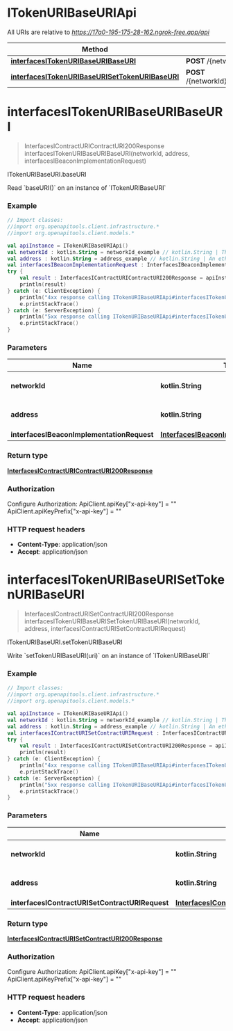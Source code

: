 # ITokenURIBaseURIApi

All URIs are relative to *https://17a0-195-175-28-162.ngrok-free.app/api*

Method | HTTP request | Description
------------- | ------------- | -------------
[**interfacesITokenURIBaseURIBaseURI**](ITokenURIBaseURIApi.md#interfacesITokenURIBaseURIBaseURI) | **POST** /{networkId}/interface/ITokenURIBaseURI/read/{address}/baseURI | ITokenURIBaseURI.baseURI
[**interfacesITokenURIBaseURISetTokenURIBaseURI**](ITokenURIBaseURIApi.md#interfacesITokenURIBaseURISetTokenURIBaseURI) | **POST** /{networkId}/interface/ITokenURIBaseURI/write/{address}/setTokenURIBaseURI | ITokenURIBaseURI.setTokenURIBaseURI


<a id="interfacesITokenURIBaseURIBaseURI"></a>
# **interfacesITokenURIBaseURIBaseURI**
> InterfacesIContractURIContractURI200Response interfacesITokenURIBaseURIBaseURI(networkId, address, interfacesIBeaconImplementationRequest)

ITokenURIBaseURI.baseURI

Read &#x60;baseURI()&#x60; on an instance of &#x60;ITokenURIBaseURI&#x60;

### Example
```kotlin
// Import classes:
//import org.openapitools.client.infrastructure.*
//import org.openapitools.client.models.*

val apiInstance = ITokenURIBaseURIApi()
val networkId : kotlin.String = networkId_example // kotlin.String | The network id
val address : kotlin.String = address_example // kotlin.String | An ethereum address
val interfacesIBeaconImplementationRequest : InterfacesIBeaconImplementationRequest =  // InterfacesIBeaconImplementationRequest | 
try {
    val result : InterfacesIContractURIContractURI200Response = apiInstance.interfacesITokenURIBaseURIBaseURI(networkId, address, interfacesIBeaconImplementationRequest)
    println(result)
} catch (e: ClientException) {
    println("4xx response calling ITokenURIBaseURIApi#interfacesITokenURIBaseURIBaseURI")
    e.printStackTrace()
} catch (e: ServerException) {
    println("5xx response calling ITokenURIBaseURIApi#interfacesITokenURIBaseURIBaseURI")
    e.printStackTrace()
}
```

### Parameters

Name | Type | Description  | Notes
------------- | ------------- | ------------- | -------------
 **networkId** | **kotlin.String**| The network id | [default to &quot;80001&quot;]
 **address** | **kotlin.String**| An ethereum address |
 **interfacesIBeaconImplementationRequest** | [**InterfacesIBeaconImplementationRequest**](InterfacesIBeaconImplementationRequest.md)|  |

### Return type

[**InterfacesIContractURIContractURI200Response**](InterfacesIContractURIContractURI200Response.md)

### Authorization


Configure Authorization:
    ApiClient.apiKey["x-api-key"] = ""
    ApiClient.apiKeyPrefix["x-api-key"] = ""

### HTTP request headers

 - **Content-Type**: application/json
 - **Accept**: application/json

<a id="interfacesITokenURIBaseURISetTokenURIBaseURI"></a>
# **interfacesITokenURIBaseURISetTokenURIBaseURI**
> InterfacesIContractURISetContractURI200Response interfacesITokenURIBaseURISetTokenURIBaseURI(networkId, address, interfacesIContractURISetContractURIRequest)

ITokenURIBaseURI.setTokenURIBaseURI

Write &#x60;setTokenURIBaseURI(uri)&#x60; on an instance of &#x60;ITokenURIBaseURI&#x60;

### Example
```kotlin
// Import classes:
//import org.openapitools.client.infrastructure.*
//import org.openapitools.client.models.*

val apiInstance = ITokenURIBaseURIApi()
val networkId : kotlin.String = networkId_example // kotlin.String | The network id
val address : kotlin.String = address_example // kotlin.String | An ethereum address
val interfacesIContractURISetContractURIRequest : InterfacesIContractURISetContractURIRequest =  // InterfacesIContractURISetContractURIRequest | 
try {
    val result : InterfacesIContractURISetContractURI200Response = apiInstance.interfacesITokenURIBaseURISetTokenURIBaseURI(networkId, address, interfacesIContractURISetContractURIRequest)
    println(result)
} catch (e: ClientException) {
    println("4xx response calling ITokenURIBaseURIApi#interfacesITokenURIBaseURISetTokenURIBaseURI")
    e.printStackTrace()
} catch (e: ServerException) {
    println("5xx response calling ITokenURIBaseURIApi#interfacesITokenURIBaseURISetTokenURIBaseURI")
    e.printStackTrace()
}
```

### Parameters

Name | Type | Description  | Notes
------------- | ------------- | ------------- | -------------
 **networkId** | **kotlin.String**| The network id | [default to &quot;80001&quot;]
 **address** | **kotlin.String**| An ethereum address |
 **interfacesIContractURISetContractURIRequest** | [**InterfacesIContractURISetContractURIRequest**](InterfacesIContractURISetContractURIRequest.md)|  |

### Return type

[**InterfacesIContractURISetContractURI200Response**](InterfacesIContractURISetContractURI200Response.md)

### Authorization


Configure Authorization:
    ApiClient.apiKey["x-api-key"] = ""
    ApiClient.apiKeyPrefix["x-api-key"] = ""

### HTTP request headers

 - **Content-Type**: application/json
 - **Accept**: application/json

